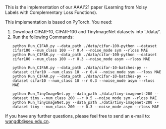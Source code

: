 This is the implementation of our AAAI'21 paper (Learning from Noisy Labels with Complementary Loss Functions).

This implementation is based on PyTorch. You need:
1. 	Download CIFAR-10, CIFAR-100 and TinyImageNet datasets into './data/'.
2. 	Run the following Commands:
	```
	python Run_CIFAR.py --data_path ./data/cifar-100-python --dataset cifar100 --num_class 100 --r 0.4 --noise_mode sym --rloss MAE
	python Run_CIFAR.py --data_path ./data/cifar-100-python --dataset cifar100 --num_class 100 --r 0.3 --noise_mode asym --rloss MAE

	python Run_CIFAR.py --data_path ./data/cifar-10-batches-py --dataset cifar10 --num_class 10 --r 0.4 --noise_mode sym --rloss MAE
	python Run_CIFAR.py --data_path ./data/cifar-10-batches-py --dataset cifar10 --num_class 10 --r 0.3 --noise_mode asym --rloss MAE

	python Run_TinyImageNet.py --data_path ./data/tiny-imagenet-200 --dataset tiny --num_class 200 --r 0.5 --noise_mode sym --rloss MAE
	python Run_TinyImageNet.py --data_path ./data/tiny-imagenet-200 --dataset tiny --num_class 200 --r 0.3 --noise_mode asym --rloss MAE
	```

If you have any further questions, please feel free to send an e-mail to: wangdb@seu.edu.cn.
